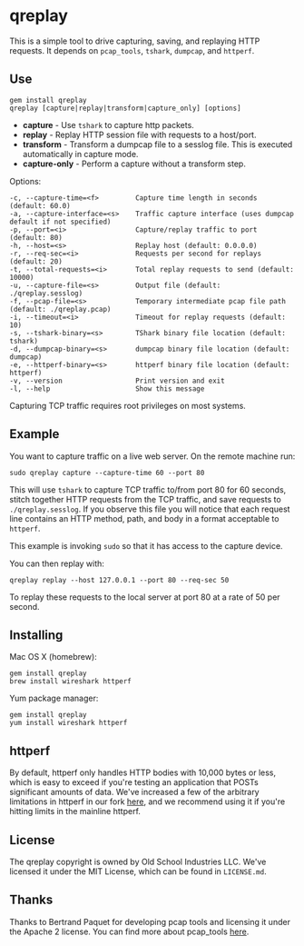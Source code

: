 # qreplay

This is a simple tool to drive capturing, saving, and replaying HTTP requests. It depends on `pcap_tools`, `tshark`, `dumpcap`, and `httperf`.

## Use

```shell
gem install qreplay
qreplay [capture|replay|transform|capture_only] [options]
```

- __capture__ - Use `tshark` to capture http packets.
- __replay__ - Replay HTTP session file with requests to a host/port.
- __transform__ - Transform a dumpcap file to a sesslog file. This is executed automatically in capture mode.
- __capture-only__ - Perform a capture without a transform step.

Options:
```
-c, --capture-time=<f>         Capture time length in seconds (default: 60.0)
-a, --capture-interface=<s>    Traffic capture interface (uses dumpcap default if not specified)
-p, --port=<i>                 Capture/replay traffic to port (default: 80)
-h, --host=<s>                 Replay host (default: 0.0.0.0)
-r, --req-sec=<i>              Requests per second for replays (default: 20)
-t, --total-requests=<i>       Total replay requests to send (default: 10000)
-u, --capture-file=<s>         Output file (default: ./qreplay.sesslog)
-f, --pcap-file=<s>            Temporary intermediate pcap file path (default: ./qreplay.pcap)
-i, --timeout=<i>              Timeout for replay requests (default: 10)
-s, --tshark-binary=<s>        TShark binary file location (default: tshark)
-d, --dumpcap-binary=<s>       dumpcap binary file location (default: dumpcap)
-e, --httperf-binary=<s>       httperf binary file location (default: httperf)
-v, --version                  Print version and exit
-l, --help                     Show this message
```

Capturing TCP traffic requires root privileges on most systems.

## Example

You want to capture traffic on a live web server. On the remote machine run:

```
sudo qreplay capture --capture-time 60 --port 80
```

This will use `tshark` to capture TCP traffic to/from port 80 for 60 seconds, stitch together HTTP requests from the TCP traffic, and save requests to `./qreplay.sesslog`. If you observe this file you will notice that each request line contains an HTTP method, path, and body in a format acceptable to `httperf`.

This example is invoking `sudo` so that it has access to the capture device.

You can then replay with:

```
qreplay replay --host 127.0.0.1 --port 80 --req-sec 50
```

To replay these requests to the local server at port 80 at a rate of 50 per second.

## Installing

Mac OS X (homebrew):
```
gem install qreplay
brew install wireshark httperf
```

Yum package manager:
```
gem install qreplay
yum install wireshark httperf
```

## httperf

By default, httperf only handles HTTP bodies with 10,000 bytes or less, which is easy to exceed if you're testing an application that POSTs significant amounts of data. We've increased a few of the arbitrary limitations in httperf in our fork [here](https://github.com/quizlet/httperf), and we recommend using it if you're hitting limits in the mainline httperf.

## License

The qreplay copyright is owned by Old School Industries LLC. We've licensed it under the MIT License, which can be found in `LICENSE.md`.

## Thanks

Thanks to Bertrand Paquet for developing pcap tools and licensing it under the Apache 2 license. You can find more about pcap_tools [here](https://github.com/bpaquet/pcap_tools).

